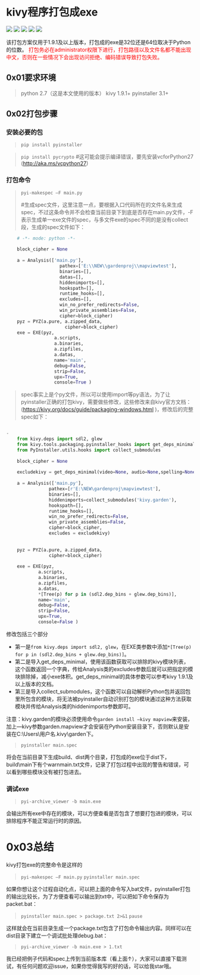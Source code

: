 
kivy程序打包成exe
===

![](https://img.shields.io/travis/rust-lang/rust.svg) ![](https://img.shields.io/badge/python-2.7-brightgreen.svg) ![](https://img.shields.io/badge/kivy-1.9.1%2B-brightgreen.svg) ![](https://img.shields.io/badge/pyinstaller-3.1%2B-brightgreen.svg) ![](https://img.shields.io/badge/powered%20by-海森堡测不准面包-brightgreen.svg)

该打包方案仅用于1.9.1及以上版本，打包成的exe是32位还是64位取决于Python的位数。
<font color=red>打包务必在administrator权限下进行，打包路径以及文件名都不能出现中文，否则在一些情况下会出现访问拒绝、编码错误导致打包失败。</font>


## 0x01要求环境

>python 2.7（这是本文使用的版本）
>kivy 1.9.1+
>pyinstaller 3.1+


## 0x02打包步骤

### 安装必要的包


>```pip install pyinstaller```

>```pip install pycrypto```		#这可能会提示编译错误，要先安装vcforPython27 (<http://aka.ms/vcpython27>)


### 打包命令

>```pyi-makespec –F main.py```	
>
>\#生成spec文件，这里注意一点，要根据入口代码所在的文件名来生成spec，不过这条命令并不会检查当前目录下到底是否存在main.py文件，-F表示生成单一exe文件的spec，与多文件exe的spec不同的是没有collect段，生成的spec文件如下：

```python
    # -*- mode: python -*-
    
    block_cipher = None
    
    a = Analysis(['main.py'],
                	pathex=['E:\\NEW\\gardenproj\\mapviewtest'],
                	binaries=[],
                	datas=[],
                	hiddenimports=[],
                	hookspath=[],
                	runtime_hooks=[],
                	excludes=[],
                	win_no_prefer_redirects=False,
                	win_private_assemblies=False,
                	cipher=block_cipher)
    pyz = PYZ(a.pure, a.zipped_data,
    	              cipher=block_cipher)
    exe = EXE(pyz,
                  a.scripts,
                  a.binaries,
                  a.zipfiles,
                  a.datas,
                  name='main',
                  debug=False,
                  strip=False,
                  upx=True,
                  console=True )
```
>spec事实上是个py文件，所以可以使用import等py语法，为了让pyinstaller正确的打包kivy，需要做些修改，这些修改来自kivy官方文档：(<https://kivy.org/docs/guide/packaging-windows.html> )，修改后的完整spec如下：

```python

-     
    from kivy.deps import sdl2, glew
    from kivy.tools.packaging.pyinstaller_hooks import get_deps_minimal,hookspath
    from PyInstaller.utils.hooks import collect_submodules
    
    block_cipher = None
    
    excludekivy = get_deps_minimal(video=None, audio=None,spelling=None,camera=None)['excludes']
    
    a = Analysis(['main.py'],
                pathex=[r'E:\NEW\gardenproj\mapviewtest'],
                binaries=[],
                hiddenimports=collect_submodules('kivy.garden'),
                hookspath=[],
                runtime_hooks=[],
                win_no_prefer_redirects=False,
                win_private_assemblies=False,
                cipher=block_cipher,
                excludes = excludekivy)
    
     
    pyz = PYZ(a.pure, a.zipped_data,
                cipher=block_cipher)
     
    exe = EXE(pyz,
            a.scripts,
            a.binaries,
            a.zipfiles,
            a.datas,
            *[Tree(p) for p in (sdl2.dep_bins + glew.dep_bins)],
            name='main',
            debug=False,
            strip=False,
            upx=True,
            console=False )
```
修改包括三个部分

- 第一是`from kivy.deps import sdl2, glew`，在EXE类参数中添加`*[Tree(p) for p in (sdl2.dep_bins + glew.dep_bins)]`。
- 第二是导入get_deps_minimal，使用该函数获取可以排除的kivy模块列表，这个函数返回一个字典，传给Analysis类的excludes参数后就可以把指定的模块排除掉，减小exe体积。get_deps_minimal的具体参数可以参考kivy 1.9.1及以上版本的文档。
- 第三是导入collect_submodules，这个函数可以自动解析Python包并返回包里所包含的模块，将无法被pyinstaller自动识别打包的模块通过这种方法获取模块并传给Analysis类的hiddenimports参数即可。

注意：kivy.garden的模块必须使用命令`garden install –kivy mapview`来安装，加上—kivy参数garden.mapview才会安装在Python安装目录下，否则默认是安装在C:\Users\用户名\.kivy\garden下。

>```pyinstaller main.spec```

将会在当前目录下生成build、dist两个目录，打包成的exe位于dist下，build\main下有个warnmain.txt文件，记录了打包过程中出现的警告和错误，可以看到哪些模块没有被打包进去。


### 调试exe

>```pyi-archive_viewer -b main.exe```

会输出所有exe中存在的模块，可以方便查看是否包含了想要打包进的模块，可以排除程序不能正常运行时的原因。


# 0x03总结
kivy打包exe的完整命令是这样的

>```pyi-makespec –F main.py```
>```pyinstaller main.spec```

如果你想让这个过程自动化点，可以把上面的命令写入bat文件，pyinstaller打包的输出比较长，为了方便查看可以输出到txt中，可以把如下命令保存为packet.bat：

>```pyinstaller main.spec > package.txt 2>&1```
>```pause```

这样就会在当前目录生成一个package.txt包含了打包命令输出内容。同样可以在dist目录下建立一个调试批处理debug.bat：

>```pyi-archive_viewer -b main.exe > 1.txt```


我已经把例子代码和spec上传到当前版本库（看上面↑），大家可以直接下载测试，有任何问题欢迎issue，如果你觉得我写的好的话，可以给我star哦。
